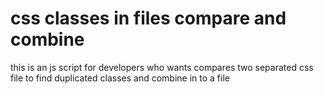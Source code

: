 # css classes in files compare and combine
this is an js script for developers who wants compares two separated css file to find duplicated classes and combine in to a file
